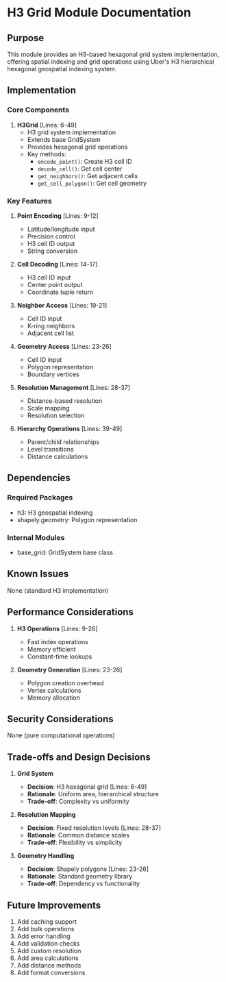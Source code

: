# H3 Grid Module Documentation

## Purpose

This module provides an H3-based hexagonal grid system implementation, offering spatial indexing and grid operations using Uber's H3 hierarchical hexagonal geospatial indexing system.

## Implementation

### Core Components

1. **H3Grid** [Lines: 6-49]
   - H3 grid system implementation
   - Extends base GridSystem
   - Provides hexagonal grid operations
   - Key methods:
     - `encode_point()`: Create H3 cell ID
     - `decode_cell()`: Get cell center
     - `get_neighbors()`: Get adjacent cells
     - `get_cell_polygon()`: Get cell geometry

### Key Features

1. **Point Encoding** [Lines: 9-12]

   - Latitude/longitude input
   - Precision control
   - H3 cell ID output
   - String conversion

2. **Cell Decoding** [Lines: 14-17]

   - H3 cell ID input
   - Center point output
   - Coordinate tuple return

3. **Neighbor Access** [Lines: 19-21]

   - Cell ID input
   - K-ring neighbors
   - Adjacent cell list

4. **Geometry Access** [Lines: 23-26]

   - Cell ID input
   - Polygon representation
   - Boundary vertices

5. **Resolution Management** [Lines: 28-37]

   - Distance-based resolution
   - Scale mapping
   - Resolution selection

6. **Hierarchy Operations** [Lines: 39-49]
   - Parent/child relationships
   - Level transitions
   - Distance calculations

## Dependencies

### Required Packages

- h3: H3 geospatial indexing
- shapely.geometry: Polygon representation

### Internal Modules

- base_grid: GridSystem base class

## Known Issues

None (standard H3 implementation)

## Performance Considerations

1. **H3 Operations** [Lines: 9-26]

   - Fast index operations
   - Memory efficient
   - Constant-time lookups

2. **Geometry Generation** [Lines: 23-26]
   - Polygon creation overhead
   - Vertex calculations
   - Memory allocation

## Security Considerations

None (pure computational operations)

## Trade-offs and Design Decisions

1. **Grid System**

   - **Decision**: H3 hexagonal grid [Lines: 6-49]
   - **Rationale**: Uniform area, hierarchical structure
   - **Trade-off**: Complexity vs uniformity

2. **Resolution Mapping**

   - **Decision**: Fixed resolution levels [Lines: 28-37]
   - **Rationale**: Common distance scales
   - **Trade-off**: Flexibility vs simplicity

3. **Geometry Handling**
   - **Decision**: Shapely polygons [Lines: 23-26]
   - **Rationale**: Standard geometry library
   - **Trade-off**: Dependency vs functionality

## Future Improvements

1. Add caching support
2. Add bulk operations
3. Add error handling
4. Add validation checks
5. Add custom resolution
6. Add area calculations
7. Add distance methods
8. Add format conversions

